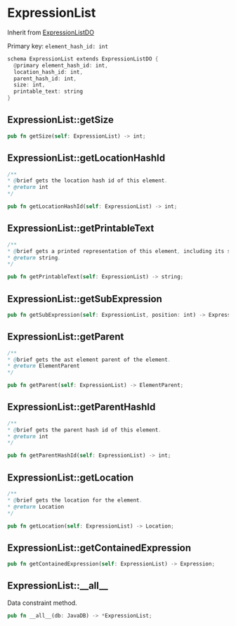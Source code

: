# ExpressionList

Inherit from [ExpressionListDO](./ExpressionListDO.md)

Primary key: `element_hash_id: int`

```rust
schema ExpressionList extends ExpressionListDO {
  @primary element_hash_id: int,
  location_hash_id: int,
  parent_hash_id: int,
  size: int,
  printable_text: string
}
```
## ExpressionList::getSize

```rust
pub fn getSize(self: ExpressionList) -> int;
```
## ExpressionList::getLocationHashId

```java
/**
* @brief gets the location hash id of this element.
* @return int
*/
```
```rust
pub fn getLocationHashId(self: ExpressionList) -> int;
```
## ExpressionList::getPrintableText

```java
/**
* @brief gets a printed representation of this element, including its structure where applicable.
* @return string.
*/
```
```rust
pub fn getPrintableText(self: ExpressionList) -> string;
```
## ExpressionList::getSubExpression

```rust
pub fn getSubExpression(self: ExpressionList, position: int) -> Expression;
```
## ExpressionList::getParent

```java
/**
* @brief gets the ast element parent of the element.
* @return ElementParent 
*/
```
```rust
pub fn getParent(self: ExpressionList) -> ElementParent;
```
## ExpressionList::getParentHashId

```java
/**
* @brief gets the parent hash id of this element.
* @return int
*/
```
```rust
pub fn getParentHashId(self: ExpressionList) -> int;
```
## ExpressionList::getLocation

```java
/**
* @brief gets the location for the element.
* @return Location
*/
```
```rust
pub fn getLocation(self: ExpressionList) -> Location;
```
## ExpressionList::getContainedExpression

```rust
pub fn getContainedExpression(self: ExpressionList) -> Expression;
```
## ExpressionList::\_\_all\_\_

Data constraint method.

```rust
pub fn __all__(db: JavaDB) -> *ExpressionList;
```
